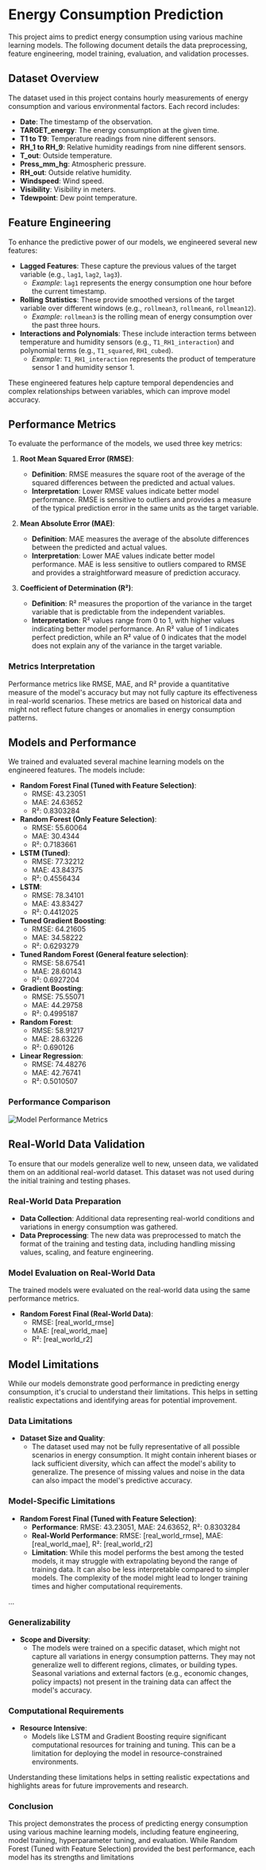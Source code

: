 # Energy Consumption Prediction

This project aims to predict energy consumption using various machine learning models. The following document details the data preprocessing, feature engineering, model training, evaluation, and validation processes.

## Dataset Overview

The dataset used in this project contains hourly measurements of energy consumption and various environmental factors. Each record includes:

- **Date**: The timestamp of the observation.
- **TARGET_energy**: The energy consumption at the given time.
- **T1 to T9**: Temperature readings from nine different sensors.
- **RH_1 to RH_9**: Relative humidity readings from nine different sensors.
- **T_out**: Outside temperature.
- **Press_mm_hg**: Atmospheric pressure.
- **RH_out**: Outside relative humidity.
- **Windspeed**: Wind speed.
- **Visibility**: Visibility in meters.
- **Tdewpoint**: Dew point temperature.

## Feature Engineering

To enhance the predictive power of our models, we engineered several new features:

- **Lagged Features**: These capture the previous values of the target variable (e.g., `lag1`, `lag2`, `lag3`).
  - *Example*: `lag1` represents the energy consumption one hour before the current timestamp.
- **Rolling Statistics**: These provide smoothed versions of the target variable over different windows (e.g., `rollmean3`, `rollmean6`, `rollmean12`).
  - *Example*: `rollmean3` is the rolling mean of energy consumption over the past three hours.
- **Interactions and Polynomials**: These include interaction terms between temperature and humidity sensors (e.g., `T1_RH1_interaction`) and polynomial terms (e.g., `T1_squared`, `RH1_cubed`).
  - *Example*: `T1_RH1_interaction` represents the product of temperature sensor 1 and humidity sensor 1.

These engineered features help capture temporal dependencies and complex relationships between variables, which can improve model accuracy.

## Performance Metrics

To evaluate the performance of the models, we used three key metrics:

1. **Root Mean Squared Error (RMSE)**:
   - **Definition**: RMSE measures the square root of the average of the squared differences between the predicted and actual values.
   - **Interpretation**: Lower RMSE values indicate better model performance. RMSE is sensitive to outliers and provides a measure of the typical prediction error in the same units as the target variable.

2. **Mean Absolute Error (MAE)**:
   - **Definition**: MAE measures the average of the absolute differences between the predicted and actual values.
   - **Interpretation**: Lower MAE values indicate better model performance. MAE is less sensitive to outliers compared to RMSE and provides a straightforward measure of prediction accuracy.

3. **Coefficient of Determination (R²)**:
   - **Definition**: R² measures the proportion of the variance in the target variable that is predictable from the independent variables.
   - **Interpretation**: R² values range from 0 to 1, with higher values indicating better model performance. An R² value of 1 indicates perfect prediction, while an R² value of 0 indicates that the model does not explain any of the variance in the target variable.

### Metrics Interpretation

Performance metrics like RMSE, MAE, and R² provide a quantitative measure of the model's accuracy but may not fully capture its effectiveness in real-world scenarios. These metrics are based on historical data and might not reflect future changes or anomalies in energy consumption patterns.

## Models and Performance

We trained and evaluated several machine learning models on the engineered features. The models include:

- **Random Forest Final (Tuned with Feature Selection)**:
  - RMSE: 43.23051
  - MAE: 24.63652
  - R²: 0.8303284
- **Random Forest (Only Feature Selection)**:
  - RMSE: 55.60064
  - MAE: 30.4344
  - R²: 0.7183661
- **LSTM (Tuned)**:
  - RMSE: 77.32212
  - MAE: 43.84375
  - R²: 0.4556434
- **LSTM**:
  - RMSE: 78.34101
  - MAE: 43.83427
  - R²: 0.4412025
- **Tuned Gradient Boosting**:
  - RMSE: 64.21605
  - MAE: 34.58222
  - R²: 0.6293279
- **Tuned Random Forest (General feature selection)**:
  - RMSE: 58.67541
  - MAE: 28.60143
  - R²: 0.6927204
- **Gradient Boosting**:
  - RMSE: 75.55071
  - MAE: 44.29758
  - R²: 0.4995187
- **Random Forest**:
  - RMSE: 58.91217
  - MAE: 28.63226
  - R²: 0.690126
- **Linear Regression**:
  - RMSE: 74.48276
  - MAE: 42.76741
  - R²: 0.5010507

### Performance Comparison

![Model Performance Metrics](Graphs/model_performance_metrics.png)

## Real-World Data Validation

To ensure that our models generalize well to new, unseen data, we validated them on an additional real-world dataset. This dataset was not used during the initial training and testing phases.

### Real-World Data Preparation

- **Data Collection**: Additional data representing real-world conditions and variations in energy consumption was gathered.
- **Data Preprocessing**: The new data was preprocessed to match the format of the training and testing data, including handling missing values, scaling, and feature engineering.

### Model Evaluation on Real-World Data

The trained models were evaluated on the real-world data using the same performance metrics.

- **Random Forest Final (Real-World Data)**:
  - RMSE: [real_world_rmse]
  - MAE: [real_world_mae]
  - R²: [real_world_r2]

## Model Limitations

While our models demonstrate good performance in predicting energy consumption, it's crucial to understand their limitations. This helps in setting realistic expectations and identifying areas for potential improvement.

### Data Limitations

- **Dataset Size and Quality**:
  - The dataset used may not be fully representative of all possible scenarios in energy consumption. It might contain inherent biases or lack sufficient diversity, which can affect the model's ability to generalize. The presence of missing values and noise in the data can also impact the model's predictive accuracy.

### Model-Specific Limitations

- **Random Forest Final (Tuned with Feature Selection)**:
  - **Performance**: RMSE: 43.23051, MAE: 24.63652, R²: 0.8303284
  - **Real-World Performance**: RMSE: [real_world_rmse], MAE: [real_world_mae], R²: [real_world_r2]
  - **Limitation**: While this model performs the best among the tested models, it may struggle with extrapolating beyond the range of training data. It can also be less interpretable compared to simpler models. The complexity of the model might lead to longer training times and higher computational requirements.

...

### Generalizability

- **Scope and Diversity**:
  - The models were trained on a specific dataset, which might not capture all variations in energy consumption patterns. They may not generalize well to different regions, climates, or building types. Seasonal variations and external factors (e.g., economic changes, policy impacts) not present in the training data can affect the model's accuracy.

### Computational Requirements

- **Resource Intensive**:
  - Models like LSTM and Gradient Boosting require significant computational resources for training and tuning. This can be a limitation for deploying the model in resource-constrained environments.

Understanding these limitations helps in setting realistic expectations and highlights areas for future improvements and research.

### Conclusion
This project demonstrates the process of predicting energy consumption using various machine learning models, including feature engineering, model training, hyperparameter tuning, and evaluation. While Random Forest (Tuned with Feature Selection) provided the best performance, each model has its strengths and limitations